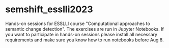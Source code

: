# semshift_esslli2023
Hands-on sessions for ESSLLI course "Computational approaches to semantic change detection". The exercises are run in Jupyter Notebooks. If you want to participate in hands-on sessions please install all necessary requirements and make sure you know how to run notebooks before Aug 8.

